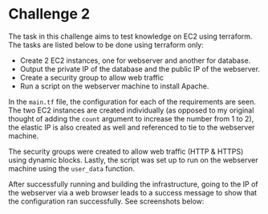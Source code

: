 # Challenge 2

The task in this challenge aims to test knowledge on EC2 using terraform. The tasks are listed below to be done using terraform only:

- Create 2 EC2 instances, one for webserver and another for database.
- Output the private IP of the database and the public IP of the webserver.
- Create a security group to allow web traffic
- Run a script on the webserver machine to install Apache.

In the `main.tf` file, the configuration for each of the requirements are seen. The two EC2 instances are created individually (as opposed to my original thought of adding the `count` argument to increase the number from 1 to 2), the elastic IP is also created as well and referenced to tie to the webserver machine.

The security groups were created to allow web traffic (HTTP & HTTPS) using dynamic blocks. Lastly, the script was set up to run on the webserver machine using the `user_data` function.

After successfully running and building the infrastructure, going to the IP of the webserver via a web browser leads to a success message to show that the configuration ran successfully. See screenshots below:


